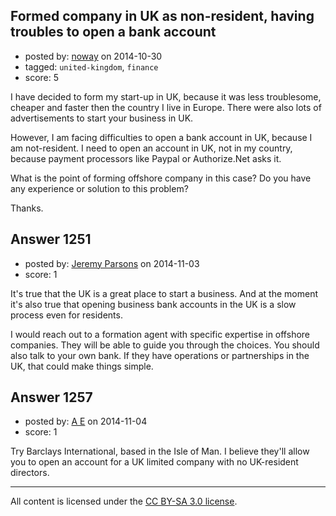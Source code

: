 ## Formed company in UK as non-resident, having troubles to open a bank account

- posted by: [noway](https://stackexchange.com/users/1068458/noway) on 2014-10-30
- tagged: `united-kingdom`, `finance`
- score: 5

I have decided to form my start-up in UK, because it was less troublesome, cheaper and faster then the country I live in Europe. There were also lots of advertisements to start your business in UK.

However, I am facing difficulties to open a bank account in UK, because I am not-resident. I need to open an account in UK, not in my country, because payment processors like Paypal or Authorize.Net asks it.

What is the point of forming offshore company in this case? Do you have any experience or solution to this problem?

Thanks.


## Answer 1251

- posted by: [Jeremy Parsons](https://stackexchange.com/users/497810/jeremy-parsons) on 2014-11-03
- score: 1

It's true that the UK is a great place to start a business. And at the moment it's also true that opening business bank accounts in the UK is a slow process even for residents.

I would reach out to a formation agent with specific expertise in offshore companies. They will be able to guide you through the choices. You should also talk to your own bank. If they have operations or partnerships in the UK, that could make things simple.


## Answer 1257

- posted by: [A E](https://stackexchange.com/users/5191744/a-e) on 2014-11-04
- score: 1

Try Barclays International, based in the Isle of Man. I believe they'll allow you to open an account for a UK limited company with no UK-resident directors.



---

All content is licensed under the [CC BY-SA 3.0 license](https://creativecommons.org/licenses/by-sa/3.0/).
